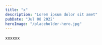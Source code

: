 ```yaml
---
title: "x"
description: "Lorem ipsum dolor sit amet"
pubDate: "Jul 08 2022"
heroImage: "/placeholder-hero.jpg"
---
```

xxxxxx